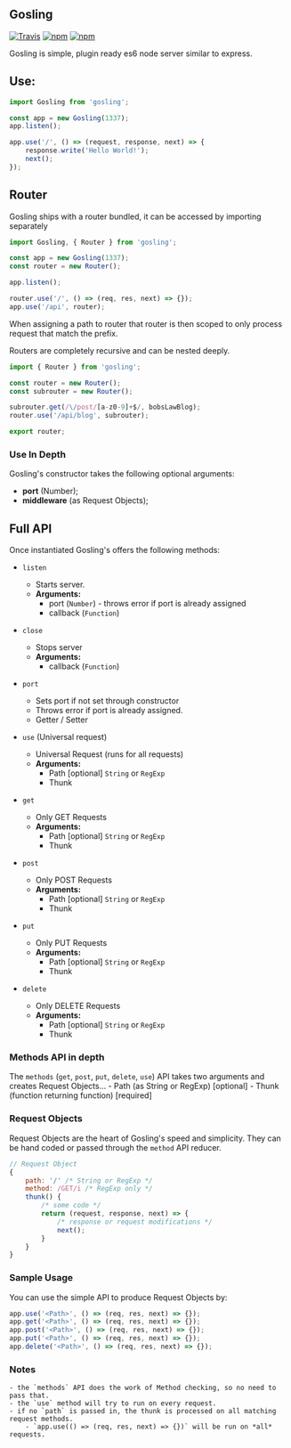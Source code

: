 Gosling
---

[![Travis](https://img.shields.io/travis/tbremer/gosling.svg?maxAge=2592000?style=flat-square)]() [![npm](https://img.shields.io/npm/v/gosling.svg?maxAge=2592000?style=flat-square)]() [![npm](https://img.shields.io/npm/l/gosling.svg?maxAge=2592000?style=flat-square)]()

Gosling is simple, plugin ready es6 node server similar to express.

## Use:

```javascript
import Gosling from 'gosling';

const app = new Gosling(1337);
app.listen();

app.use('/', () => (request, response, next) => {
    response.write('Hello World!');
    next();
});
```

## Router
Gosling ships with a router bundled, it can be accessed by importing separately

```javascript
import Gosling, { Router } from 'gosling';

const app = new Gosling(1337);
const router = new Router();

app.listen();

router.use('/', () => (req, res, next) => {});
app.use('/api', router);

```

When assigning a path to router that router is then scoped to only process request that match the prefix.

Routers are completely recursive and can be nested deeply.

```javascript
import { Router } from 'gosling';

const router = new Router();
const subrouter = new Router();

subrouter.get(/\/post/[a-z0-9]+$/, bobsLawBlog);
router.use('/api/blog', subrouter);

export router;
```

### Use In Depth
Gosling's constructor takes the following optional arguments:

- **port** (Number);
- **middleware** (as Request Objects);

## Full API
Once instantiated Gosling's offers the following methods:

- `listen`
  - Starts server.
  - **Arguments:**
    - port (`Number`) - throws error if port is already assigned
    - callback (`Function`)

- `close`
  - Stops server
  - **Arguments:**
    - callback (`Function`)

- `port`
  - Sets port if not set through constructor
  - Throws error if port is already assigned.
  - Getter / Setter

- `use` (Universal request)
  - Universal Request (runs for all requests)
  - **Arguments:**
    - Path [optional] `String` or `RegExp`
    - Thunk

- `get`
  - Only GET Requests
  - **Arguments:**
    - Path [optional] `String` or `RegExp`
    - Thunk

- `post`
  - Only POST Requests
  - **Arguments:**
    - Path [optional] `String` or `RegExp`
    - Thunk

- `put`
  - Only PUT Requests
  - **Arguments:**
    - Path [optional] `String` or `RegExp`
    - Thunk

- `delete`
  - Only DELETE Requests
  - **Arguments:**
    - Path [optional] `String` or `RegExp`
    - Thunk

### Methods API in depth

The `methods` (`get`, `post`, `put`, `delete`, `use`) API takes two arguments and creates Request Objects…
    - Path (as String or RegExp) [optional]
    - Thunk (function returning function) [required]

### Request Objects
Request Objects are the heart of Gosling's speed and simplicity. They can be hand coded or passed through the `method` API reducer.

```javascript
// Request Object
{
    path: '/' /* String or RegExp */
    method: /GET/i /* RegExp only */
    thunk() {
        /* some code */
        return (request, response, next) => {
            /* response or request modifications */
            next();
        }
    }
}
```

### Sample Usage
You can use the simple API to produce Request Objects by:

```javascript
app.use('<Path>', () => (req, res, next) => {});
app.get('<Path>', () => (req, res, next) => {});
app.post('<Path>', () => (req, res, next) => {});
app.put('<Path>', () => (req, res, next) => {});
app.delete('<Path>', () => (req, res, next) => {});
```

### Notes

    - the `methods` API does the work of Method checking, so no need to pass that.
    - the `use` method will try to run on every request.
    - if no `path` is passed in, the thunk is processed on all matching request methods.
        - `app.use(() => (req, res, next) => {})` will be run on *all* requests.
